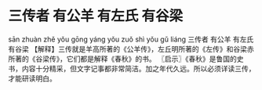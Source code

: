 # 三传者     有公羊     有左氏     有谷梁

sān zhuàn zhě 	yǒu gōng yáng 	yǒu zuǒ shì 	yǒu gǔ liáng
三传者 	有公羊 	有左氏 	有谷梁
【解释】三传就是羊高所著的《公羊传》，左丘明所著的《左传》和谷梁赤所著的《谷梁传》，它们都是解释《春秋》的书。
〖启示〗《春秋》是鲁国的史书，内容十分精采，但文字记事都非常简洁。加之年代久远。所以必须详读三传，才能研读明白。
